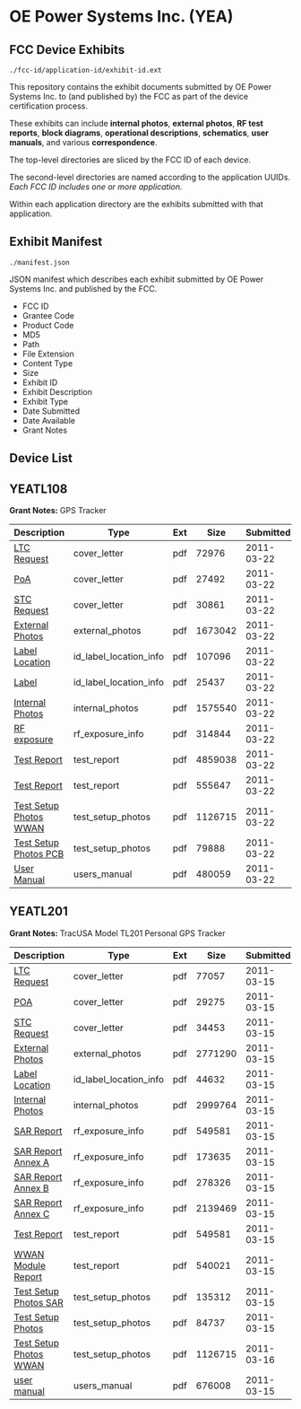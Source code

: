 # OE Power Systems Inc. (YEA)
## FCC Device Exhibits

```
./fcc-id/application-id/exhibit-id.ext
```

This repository contains the exhibit documents submitted by OE Power Systems Inc. to (and published by) the FCC as part of the device certification process.

These exhibits can include **internal photos**, **external photos**, **RF test reports**, **block diagrams**, **operational descriptions**, **schematics**, **user manuals**, and various **correspondence**.

The top-level directories are sliced by the FCC ID of each device.

The second-level directories are named according to the application UUIDs. *Each FCC ID includes one or more application.*

Within each application directory are the exhibits submitted with that application. 

## Exhibit Manifest

```
./manifest.json
```

JSON manifest which describes each exhibit submitted by OE Power Systems Inc. and published by the FCC.

- FCC ID
- Grantee Code
- Product Code
- MD5
- Path
- File Extension
- Content Type
- Size
- Exhibit ID
- Exhibit Description
- Exhibit Type
- Date Submitted
- Date Available
- Grant Notes

## Device List
## YEATL108
**Grant Notes:** GPS Tracker

| Description | Type | Ext | Size | Submitted | Available |
| ----------- | ---- | --- | ---- | --------- | --------- |
| [LTC Request](YEATL108/e4792fb901eac3acdb28f446185a6bb1/1435301.pdf) | cover_letter | pdf | 72976 | 2011-03-22 | 2011-03-22 |
| [PoA](YEATL108/e4792fb901eac3acdb28f446185a6bb1/1435302.pdf) | cover_letter | pdf | 27492 | 2011-03-22 | 2011-03-22 |
| [STC Request](YEATL108/e4792fb901eac3acdb28f446185a6bb1/1435303.pdf) | cover_letter | pdf | 30861 | 2011-03-22 | 2011-03-22 |
| [External Photos](YEATL108/e4792fb901eac3acdb28f446185a6bb1/1435296.pdf) | external_photos | pdf | 1673042 | 2011-03-22 | 2011-09-18 |
| [Label Location](YEATL108/e4792fb901eac3acdb28f446185a6bb1/1435334.pdf) | id_label_location_info | pdf | 107096 | 2011-03-22 | 2011-03-22 |
| [Label](YEATL108/e4792fb901eac3acdb28f446185a6bb1/1435335.pdf) | id_label_location_info | pdf | 25437 | 2011-03-22 | 2011-03-22 |
| [Internal Photos](YEATL108/e4792fb901eac3acdb28f446185a6bb1/1435297.pdf) | internal_photos | pdf | 1575540 | 2011-03-22 | 2011-09-18 |
| [RF exposure](YEATL108/e4792fb901eac3acdb28f446185a6bb1/1435337.pdf) | rf_exposure_info | pdf | 314844 | 2011-03-22 | 2011-03-22 |
| [Test Report](YEATL108/e4792fb901eac3acdb28f446185a6bb1/1435336.pdf) | test_report | pdf | 4859038 | 2011-03-22 | 2011-03-22 |
| [Test Report](YEATL108/e4792fb901eac3acdb28f446185a6bb1/1435338.pdf) | test_report | pdf | 555647 | 2011-03-22 | 2011-03-22 |
| [Test Setup Photos WWAN](YEATL108/e4792fb901eac3acdb28f446185a6bb1/1244518.pdf) | test_setup_photos | pdf | 1126715 | 2011-03-22 | 2011-09-18 |
| [Test Setup Photos PCB](YEATL108/e4792fb901eac3acdb28f446185a6bb1/1435299.pdf) | test_setup_photos | pdf | 79888 | 2011-03-22 | 2011-09-18 |
| [User Manual](YEATL108/e4792fb901eac3acdb28f446185a6bb1/1435300.pdf) | users_manual | pdf | 480059 | 2011-03-22 | 2011-09-18 |
## YEATL201
**Grant Notes:** TracUSA Model TL201 Personal GPS Tracker

| Description | Type | Ext | Size | Submitted | Available |
| ----------- | ---- | --- | ---- | --------- | --------- |
| [LTC Request](YEATL201/c9cd8ccf84837bceb5de6d300ceb48e0/1431762.pdf) | cover_letter | pdf | 77057 | 2011-03-15 | 2011-03-15 |
| [POA](YEATL201/c9cd8ccf84837bceb5de6d300ceb48e0/1431763.pdf) | cover_letter | pdf | 29275 | 2011-03-15 | 2011-03-15 |
| [STC Request](YEATL201/c9cd8ccf84837bceb5de6d300ceb48e0/1431764.pdf) | cover_letter | pdf | 34453 | 2011-03-15 | 2011-03-15 |
| [External Photos](YEATL201/c9cd8ccf84837bceb5de6d300ceb48e0/1431757.pdf) | external_photos | pdf | 2771290 | 2011-03-15 | 2011-09-10 |
| [Label Location](YEATL201/c9cd8ccf84837bceb5de6d300ceb48e0/1431765.pdf) | id_label_location_info | pdf | 44632 | 2011-03-15 | 2011-03-15 |
| [Internal Photos](YEATL201/c9cd8ccf84837bceb5de6d300ceb48e0/1431758.pdf) | internal_photos | pdf | 2999764 | 2011-03-15 | 2011-09-10 |
| [SAR Report](YEATL201/c9cd8ccf84837bceb5de6d300ceb48e0/1431766.pdf) | rf_exposure_info | pdf | 549581 | 2011-03-15 | 2011-03-15 |
| [SAR Report Annex A](YEATL201/c9cd8ccf84837bceb5de6d300ceb48e0/1431767.pdf) | rf_exposure_info | pdf | 173635 | 2011-03-15 | 2011-03-15 |
| [SAR Report Annex B](YEATL201/c9cd8ccf84837bceb5de6d300ceb48e0/1431768.pdf) | rf_exposure_info | pdf | 278326 | 2011-03-15 | 2011-03-15 |
| [SAR Report Annex C](YEATL201/c9cd8ccf84837bceb5de6d300ceb48e0/1431769.pdf) | rf_exposure_info | pdf | 2139469 | 2011-03-15 | 2011-03-15 |
| [Test Report](YEATL201/c9cd8ccf84837bceb5de6d300ceb48e0/1431766.pdf) | test_report | pdf | 549581 | 2011-03-15 | 2011-03-15 |
| [WWAN Module Report](YEATL201/c9cd8ccf84837bceb5de6d300ceb48e0/1431772.pdf) | test_report | pdf | 540021 | 2011-03-15 | 2011-03-15 |
| [Test Setup Photos  SAR](YEATL201/c9cd8ccf84837bceb5de6d300ceb48e0/1431759.pdf) | test_setup_photos | pdf | 135312 | 2011-03-15 | 2011-09-10 |
| [Test Setup Photos](YEATL201/c9cd8ccf84837bceb5de6d300ceb48e0/1431760.pdf) | test_setup_photos | pdf | 84737 | 2011-03-15 | 2011-09-10 |
| [Test Setup Photos WWAN](YEATL201/c9cd8ccf84837bceb5de6d300ceb48e0/1244518.pdf) | test_setup_photos | pdf | 1126715 | 2011-03-16 | 2011-09-10 |
| [user manual](YEATL201/c9cd8ccf84837bceb5de6d300ceb48e0/1431773.pdf) | users_manual | pdf | 676008 | 2011-03-15 | 2011-09-10 |
